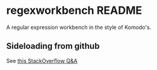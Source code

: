 # regexworkbench README

A regular expression workbench in the style of Komodo's.

## Sideloading from github

See [this StackOverflow Q&A](https://stackoverflow.com/questions/50714638/install-extension-from-a-specific-repo-branch-on-github)
